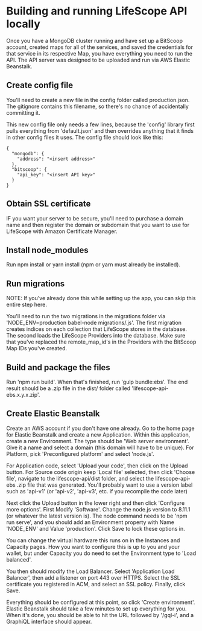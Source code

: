 # Building and running LifeScope API locally
Once you have a MongoDB cluster running and have set up a BitScoop account, created maps for all of the services, and saved the credentials for that service in its respective Map, you have everything you need to run the API.
The API server was designed to be uploaded and run via AWS Elastic Beanstalk.

## Create config file
You'll need to create a new file in the config folder called production.json.
The gitignore contains this filename, so there's no chance of accidentally committing it.

This new config file only needs a few lines, because the 'config' library first pulls everything from 'default.json' and then overrides anything that it finds in other config files it uses.
The config file should look like this:

```
{
  "mongodb": {
	"address": "<insert address>"
  },
  "bitscoop": {
	"api_key": "<insert API key>"
  }
}
```

## Obtain SSL certificate
IF you want your server to be secure, you'll need to purchase a domain name and then register the domain or subdomain that you want to use for LifeScope with Amazon Certificate Manager.

## Install node_modules
Run npm install or yarn install (npm or yarn must already be installed).

## Run migrations
NOTE: If you've already done this while setting up the app, you can skip this entire step here.

You'll need to run the two migrations in the migrations folder via 'NODE_ENV=production babel-node migrations/<name>.js'.
The first migration creates indices on each collection that LifeScope stores in the database.
The second loads the LifeScope Providers into the database. 
Make sure that you've replaced the remote_map_id's in the Providers with the BitScoop Map IDs you've created.

## Build and package the files
Run 'npm run build'.
When that's finished, run 'gulp bundle:ebs'.
The end result should be a .zip file in the dist/ folder called 'lifescope-api-ebs.x.y.x.zip'.

## Create Elastic Beanstalk
Create an AWS account if you don't have one already.
Go to the home page for Elastic Beanstalk and create a new Application.
Within this application, create a new Environment.
The type should be 'Web server environment'.
Give it a name and select a domain (this domain will have to be unique).
For Platform, pick 'Preconfigured platform' and select 'node.js'.

For Application code, select 'Upload your code', then click on the Upload button.
For Source code origin keep 'Local file' selected, then click 'Choose file', navigate to the lifescope-api/dist folder, and select the lifescope-api-ebs .zip file that was generated.
You'll probably want to use a version label such as 'api-v1' (or 'api-v2', 'api-v3', etc. if you recompile the code later)
 
Next click the Upload button in the lower right and then click 'Configure more options'.
First Modify 'Software'.
Change the node.js version to 8.11.1 (or whatever the latest version is).
The node command needs to be 'npm run serve', and you should add an Environment property with Name 'NODE_ENV' and Value 'production'.
Click Save to lock these options in.

You can change the virtual hardware this runs on in the Instances and Capacity pages.
How you want to configure this is up to you and your wallet, but under Capacity you do need to set the Environment type to 'Load balanced'.

You then should modify the Load Balancer.
Select 'Application Load Balancer', then add a listener on port 443 over HTTPS.
Select the SSL certificate you registered in ACM, and select an SSL policy.
Finally, click Save.

Everything should be configured at this point, so click 'Create environment'.
Elastic Beanstalk should take a few minutes to set up everything for you.
When it's done, you should be able to hit the URL followed by '/gql-i', and a GraphiQL interface should appear.